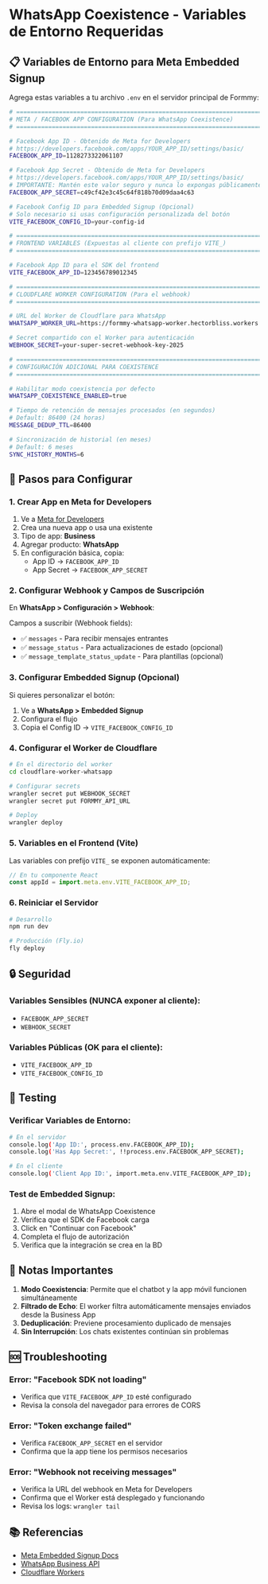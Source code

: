# WhatsApp Coexistence - Variables de Entorno Requeridas

## 📋 Variables de Entorno para Meta Embedded Signup

Agrega estas variables a tu archivo `.env` en el servidor principal de Formmy:

```bash
# =============================================================================
# META / FACEBOOK APP CONFIGURATION (Para WhatsApp Coexistence)
# =============================================================================

# Facebook App ID - Obtenido de Meta for Developers
# https://developers.facebook.com/apps/YOUR_APP_ID/settings/basic/
FACEBOOK_APP_ID=1128273322061107

# Facebook App Secret - Obtenido de Meta for Developers
# https://developers.facebook.com/apps/YOUR_APP_ID/settings/basic/
# IMPORTANTE: Mantén este valor seguro y nunca lo expongas públicamente
FACEBOOK_APP_SECRET=c49cf42e3c45c64f818b70d09daa4c63

# Facebook Config ID para Embedded Signup (Opcional)
# Solo necesario si usas configuración personalizada del botón
VITE_FACEBOOK_CONFIG_ID=your-config-id

# =============================================================================
# FRONTEND VARIABLES (Expuestas al cliente con prefijo VITE_)
# =============================================================================

# Facebook App ID para el SDK del frontend
VITE_FACEBOOK_APP_ID=123456789012345

# =============================================================================
# CLOUDFLARE WORKER CONFIGURATION (Para el webhook)
# =============================================================================

# URL del Worker de Cloudflare para WhatsApp
WHATSAPP_WORKER_URL=https://formmy-whatsapp-worker.hectorbliss.workers.dev

# Secret compartido con el Worker para autenticación
WEBHOOK_SECRET=your-super-secret-webhook-key-2025

# =============================================================================
# CONFIGURACIÓN ADICIONAL PARA COEXISTENCE
# =============================================================================

# Habilitar modo coexistencia por defecto
WHATSAPP_COEXISTENCE_ENABLED=true

# Tiempo de retención de mensajes procesados (en segundos)
# Default: 86400 (24 horas)
MESSAGE_DEDUP_TTL=86400

# Sincronización de historial (en meses)
# Default: 6 meses
SYNC_HISTORY_MONTHS=6
```

## 🚀 Pasos para Configurar

### 1. Crear App en Meta for Developers

1. Ve a [Meta for Developers](https://developers.facebook.com)
2. Crea una nueva app o usa una existente
3. Tipo de app: **Business**
4. Agregar producto: **WhatsApp**
5. En configuración básica, copia:
   - App ID → `FACEBOOK_APP_ID`
   - App Secret → `FACEBOOK_APP_SECRET`

### 2. Configurar Webhook y Campos de Suscripción

En **WhatsApp > Configuración > Webhook**:

Campos a suscribir (Webhook fields):
- ✅ `messages` - Para recibir mensajes entrantes
- ✅ `message_status` - Para actualizaciones de estado (opcional)
- ✅ `message_template_status_update` - Para plantillas (opcional)

### 3. Configurar Embedded Signup (Opcional)

Si quieres personalizar el botón:

1. Ve a **WhatsApp > Embedded Signup**
2. Configura el flujo
3. Copia el Config ID → `VITE_FACEBOOK_CONFIG_ID`

### 4. Configurar el Worker de Cloudflare

```bash
# En el directorio del worker
cd cloudflare-worker-whatsapp

# Configurar secrets
wrangler secret put WEBHOOK_SECRET
wrangler secret put FORMMY_API_URL

# Deploy
wrangler deploy
```

### 5. Variables en el Frontend (Vite)

Las variables con prefijo `VITE_` se exponen automáticamente:

```javascript
// En tu componente React
const appId = import.meta.env.VITE_FACEBOOK_APP_ID;
```

### 6. Reiniciar el Servidor

```bash
# Desarrollo
npm run dev

# Producción (Fly.io)
fly deploy
```

## 🔒 Seguridad

### Variables Sensibles (NUNCA exponer al cliente):

- `FACEBOOK_APP_SECRET`
- `WEBHOOK_SECRET`

### Variables Públicas (OK para el cliente):

- `VITE_FACEBOOK_APP_ID`
- `VITE_FACEBOOK_CONFIG_ID`

## 🧪 Testing

### Verificar Variables de Entorno:

```bash
# En el servidor
console.log('App ID:', process.env.FACEBOOK_APP_ID);
console.log('Has App Secret:', !!process.env.FACEBOOK_APP_SECRET);

# En el cliente
console.log('Client App ID:', import.meta.env.VITE_FACEBOOK_APP_ID);
```

### Test de Embedded Signup:

1. Abre el modal de WhatsApp Coexistence
2. Verifica que el SDK de Facebook carga
3. Click en "Continuar con Facebook"
4. Completa el flujo de autorización
5. Verifica que la integración se crea en la BD

## 📝 Notas Importantes

1. **Modo Coexistencia**: Permite que el chatbot y la app móvil funcionen simultáneamente
2. **Filtrado de Echo**: El worker filtra automáticamente mensajes enviados desde la Business App
3. **Deduplicación**: Previene procesamiento duplicado de mensajes
4. **Sin Interrupción**: Los chats existentes continúan sin problemas

## 🆘 Troubleshooting

### Error: "Facebook SDK not loading"

- Verifica que `VITE_FACEBOOK_APP_ID` esté configurado
- Revisa la consola del navegador para errores de CORS

### Error: "Token exchange failed"

- Verifica `FACEBOOK_APP_SECRET` en el servidor
- Confirma que la app tiene los permisos necesarios

### Error: "Webhook not receiving messages"

- Verifica la URL del webhook en Meta for Developers
- Confirma que el Worker está desplegado y funcionando
- Revisa los logs: `wrangler tail`

## 📚 Referencias

- [Meta Embedded Signup Docs](https://developers.facebook.com/docs/whatsapp/embedded-signup)
- [WhatsApp Business API](https://developers.facebook.com/docs/whatsapp/cloud-api)
- [Cloudflare Workers](https://developers.cloudflare.com/workers)
